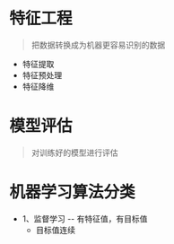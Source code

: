 # 特征工程
> 把数据转换成为机器更容易识别的数据
- 特征提取
- 特征预处理
- 特征降维

# 模型评估
> 对训练好的模型进行评估

# 机器学习算法分类

- 1、监督学习 -- 有特征值，有目标值
    - 目标值连续

